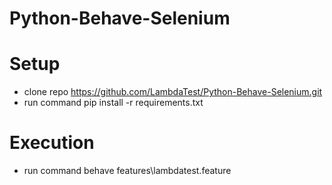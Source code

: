 # Python-Behave-Selenium

# Setup
* clone repo https://github.com/LambdaTest/Python-Behave-Selenium.git
* run command pip install -r requirements.txt

# Execution
* run command  behave features\lambdatest.feature
